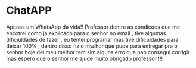 # ChatAPP
Apenas um WhatsApp da vida!!
Professor dentre as condicoes que me encotrei como ja explicado para o senhor no  email , tive algumas dificiuldades de fazer , eu tentei programar mas tive
dificuldades para deixar 100% , dentro disso fiz o mwlhor que pude para entregar pra o senhor hoje dei meu melhor tem sim alguns erro que nao consegui corrigir 
mas espero que o senhor me ajude muito obrigado professor !!!

